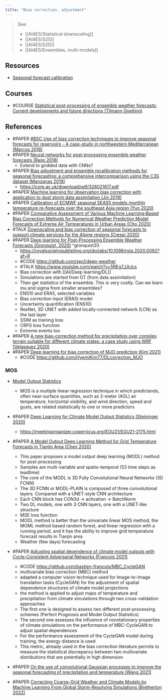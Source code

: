 ```yaml
---
title: "Bias correction, adjustment"
---
```


> See: 
> - [[AI4ES/Statistical downscaling]]
> - [[AI4ES/S2S]]
> - [[AI4ES/S2D]]
> - [[AI4ES/Ensembles, multi-models]]

## Resources
- [Seasonal forecast calibration](https://www.metoffice.gov.uk/research/climate/seasonal-to-decadal/gpc-outlooks/user-guide/calibration)


## Courses
- #COURSE [Statistical post-processing of ensemble weather forecasts: Current developments and future directions (Tilmann Gneiting)](https://confluence.ecmwf.int/download/attachments/45754015/TK_StatisticalPostrocessing_2015.mp4?version=1&modificationDate=1424535945271&api=v2)


## References
- #PAPER [#BSC Use of bias correction techniques to improve seasonal forecasts for reservoirs - A case-study in northwestern Mediterranean (Marcos 2018)](https://pubmed.ncbi.nlm.nih.gov/28803203/)
- #PAPER [Neural networks for post-processing ensemble weather forecasts (Rasp 2018)](https://journals.ametsoc.org/view/journals/mwre/146/11/mwr-d-18-0187.1.xml)
	- Extend to gridded data with CNNs?
- #PAPER [Bias adjustment and ensemble recalibration methods for seasonal forecasting: a comprehensive intercomparison using the C3S dataset (Manzanas 2019)](https://link.springer.com/article/10.1007%2Fs00382-019-04640-4 )
	- https://core.ac.uk/download/pdf/326021617.pdf
- #PAPER [Machine learning for observation bias correction with application to dust storm data assimilation (Jin 2019)](https://acp.copernicus.org/articles/19/10009/2019/)
- #PAPER [Calibration of ECMWF seasonal SEAS5 models monthly temperature re-forecasts over the southeast Asia region (Yun 2020)](https://www.researchgate.net/publication/338335009)
- #PAPER [Comparative Assessment of Various Machine Learning‐Based Bias Correction Methods for Numerical Weather Prediction Model Forecasts of Extreme Air Temperatures in Urban Areas (Cho 2020)](https://agupubs.onlinelibrary.wiley.com/doi/10.1029/2019EA000740)
- #TALK [Downscaling and bias correction of seasonal forecasts to support climate services for the Alpine regions (Crespi 2020)](https://meetingorganizer.copernicus.org/EGU2020/EGU2020-10109.html)
- #PAPER [Deep learning for Post-Processing Ensemble Weather Forecasts (Gronquist, 2020)](https://arxiv.org/abs/2005.08748 ) ^gronquist20
   - https://royalsocietypublishing.org/doi/abs/10.1098/rsta.2020.0092?af=R
   - #CODE https://github.com/spcl/deep-weather
   - #TALK https://www.youtube.com/watch?v=5REg7_UtJcs
   - Bias correction with [[AI/Deep learning/DL]] 
   - Simulations are started from GT (from data assimilation)
   - Then get statistics of the ensemble. This is very costly. Can we learn mu and sigma from smaller ensembles?
   - ENS10 and ERA5, selected variables
   - Bias correction input (ERA5) model
   - Uncertainty quantification (ENS10)
   - ResNet, 3D UNET with added locally-connected network (LCN) as the last layer
   - SSIM as training loss
   - CRPS loss function
   - Extreme events too
- #PAPER [A new bias-correction method for precipitation over complex terrain suitable for different climate states: a case study using WRF (Velasquez 2020)](https://gmd.copernicus.org/articles/13/5007/2020/)
- #PAPER [Deep learning for bias correction of MJO prediction (Kim 2021)](https://www.nature.com/articles/s41467-021-23406-3)
	- #CODE https://github.com/HyemiKim77/DLcorrection_MJO


### MOS
- [Model Output Statistics](https://en.wikipedia.org/wiki/Model_output_statistics)
	- MOS is a multiple linear regression technique in which predictands, often near-surface quantities, such as 2-meter (AGL) air temperature, horizontal visibility, and wind direction, speed and gusts, are related statistically to one or more predictors

- #PAPER [Deep Learning for Climate Model Output Statistics (Steininger 2020)](https://www.climatechange.ai/papers/neurips2020/7)
	- https://meetingorganizer.copernicus.org/EGU21/EGU21-2175.html
- #PAPER [A Model Output Deep Learning Method for Grid Temperature Forecasts in Tianjin Area (Chen 2020)](https://www.mdpi.com/2076-3417/10/17/5808/htm)
	- This paper proposes a model output deep learning (MODL) method for post-processing
	- Samples are multi-variable and spatio-temporal (53 time steps as leadtime)
	- The core of the MODL is 3D Fully Convolutional Neural Networks (3D FCNN)
	- The 3D FCNN or MODL-PLAIN is composed of three convolutional layers. Compared with a UNET-style CNN architecture
	- Each CNN block has CON3d -> activation -> BatchNorm
	- Two DL models, one with 3 CNN layers, one with a UNET-like structure
	- MSE loss function
	- MODL method is better than the univariate linear MOS method, the MOML method based random forest, and linear regression with a running period, and it has the ability to improve grid temperature forecast results in Tianjin area
	- Weather (few days) forecasting
- #PAPER [Adjusting spatial dependence of climate model outputs with Cycle-Consistent Adversarial Networks (Francois 2021)](https://www.researchsquare.com/article/rs-299929/v1)
	- #CODE https://github.com/bastien-francois/MBC_CycleGAN
	- multivariate bias correction (MBC) method
	- adapted  a computer vision technique used for Image-to-Image translation tasks (CycleGAN) for the adjustment of spatial dependence structures of climate model projections
	- the method is applied to adjust maps of temperature and precipitation from climate simulations through two cross-validation approaches
	- The first one is designed to assess two different post-processing schemes (Perfect Prognosis and Model Output Statistics)
	- The second one assesses the influence of nonstationary properties of climate simulations on the performance of MBC-CycleGAN to adjust spatial dependences
	- For the performance assessment of the CycleGAN model during training, the energy distance is used
	- This metric, already used in the bias correction literature permits to measure the statistical discrepancy between two multivariate distributions that are potentially in high dimension
- #PAPER [On the use of convolutional Gaussian processes to improve the seasonal forecasting of precipitation and temperature (Wang 2021)](https://www.sciencedirect.com/science/article/abs/pii/S0022169420313238?dgcid=rss_sd_all)
- #PAPER [Correcting Coarse-Grid Weather and Climate Models by Machine Learning From Global Storm-Resolving Simulations (Bretherton 2022)](https://agupubs.onlinelibrary.wiley.com/doi/full/10.1029/2021MS002794)